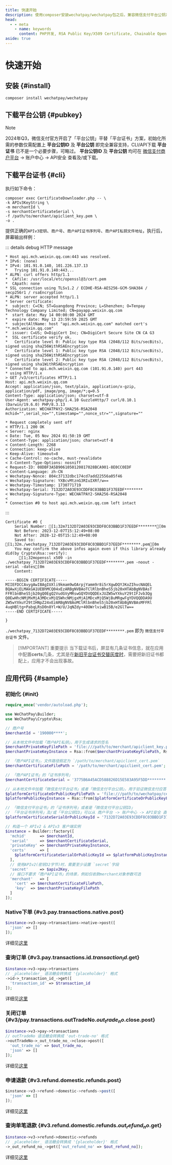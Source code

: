 ```yaml
---
title: 快速开始
description: 使用composer安装wechatpay/wechatpay包之后，兼容微信支付平台公钥及/或微信支付平台证书模式，支持包含XML模式的数据通信协议，一个闭环示例链式调用OpenAPI接口。
head:
  - - meta
    - name: keywords
      content: PHP开发, RSA Public Key/X509 Certificate, Chainable OpenAPI client, WeChatPay Transactions samples
aside: true
---
```


# 快速开始

## 安装 {#install}

```bash:no-line-numbers
composer install wechatpay/wechatpay
```

## 下载平台公钥 {#pubkey}

> [!NOTE]
> 2024年Q3，微信支付官方开启了「平台公钥」平替「平台证书」方案，初始化所需的参数仅需配置上 **平台公钥ID** 及 **平台公钥** 即完全兼容支持，CLI/API下载 **平台证书** 已不是一个必要步骤，可略过。
> **平台公钥ID** 及 **平台公钥** 均可在 [微信支付商户平台](https://pay.weixin.qq.com/) -> 账户中心 -> API安全 查看及/或下载。

## 下载平台证书 {#cli}

执行如下命令：

```bash:no-line-numbers
composer exec CertificateDownloader.php -- \
-k APIv3KeyString \
-m merchantId \
-s merchantCertificateSerial \
-f /path/to/merchant/apiclient_key.pem \
-o .
```

提供正确的`APIv3密钥`、`商户号`、`商户API证书序列号`、`商户API私钥文件地址`，执行后，屏幕输出样例：

::: details debug HTTP message
```ansi:no-line-numbers
* Host api.mch.weixin.qq.com:443 was resolved.
* IPv6: (none)
* IPv4: 101.91.0.140, 101.226.137.13
*   Trying 101.91.0.140:443...
* ALPN: curl offers http/1.1
*  CAfile: /usr/local/etc/openssl@3/cert.pem
*  CApath: none
* SSL connection using TLSv1.2 / ECDHE-RSA-AES256-GCM-SHA384 / secp256r1 / rsaEncryption
* ALPN: server accepted http/1.1
* Server certificate:
*  subject: C=CN; ST=Guangdong Province; L=Shenzhen; O=Tenpay Technology Company Limited; CN=payapp.weixin.qq.com
*  start date: May 14 00:00:00 2024 GMT
*  expire date: May 13 23:59:59 2025 GMT
*  subjectAltName: host "api.mch.weixin.qq.com" matched cert's "*.mch.weixin.qq.com"
*  issuer: C=US; O=DigiCert Inc; CN=DigiCert Secure Site CN CA G3
*  SSL certificate verify ok.
*   Certificate level 0: Public key type RSA (2048/112 Bits/secBits), signed using sha256WithRSAEncryption
*   Certificate level 1: Public key type RSA (2048/112 Bits/secBits), signed using sha256WithRSAEncryption
*   Certificate level 2: Public key type RSA (2048/112 Bits/secBits), signed using sha1WithRSAEncryption
* Connected to api.mch.weixin.qq.com (101.91.0.140) port 443
* using HTTP/1.x
> GET /v3/certificates HTTP/1.1
Host: api.mch.weixin.qq.com
Accept: application/json, text/plain, application/x-gzip, application/pdf, image/png, image/*;q=0.5
Content-Type: application/json; charset=utf-8
User-Agent: wechatpay-php/1.4.10 GuzzleHttp/7 curl/8.10.1 (Darwin/19.6.0) PHP/8.3.13
Authorization: WECHATPAY2-SHA256-RSA2048 mchid="",serial_no="",timestamp="",nonce_str="",signature=""

* Request completely sent off
< HTTP/1.1 200 OK
< Server: nginx
< Date: Tue, 05 Nov 2024 01:50:19 GMT
< Content-Type: application/json; charset=utf-8
< Content-Length: 2268
< Connection: keep-alive
< Keep-Alive: timeout=8
< Cache-Control: no-cache, must-revalidate
< X-Content-Type-Options: nosniff
< Request-ID: 08DBF3A5B9061050120817028BCA901-8E0CC0EDF
< Content-Language: zh-CN
< Wechatpay-Nonce: 804c37132dbc174cd7add22556a05f46
< Wechatpay-Signature: YXBcvMtznG3RIuIXRf/w==
< Wechatpay-Timestamp: 1730771719
< Wechatpay-Serial: 7132D72A03E93CDDF8C03BBD1F37EEDF********
< Wechatpay-Signature-Type: WECHATPAY2-SHA256-RSA2048
<
* Connection #0 to host api.mch.weixin.qq.com left intact
```
:::
```ansi:no-line-numbers
Certificate #0 {
    Serial Number: [1;32m7132D72A03E93CDDF8C03BBD1F37EEDF********[0m
    Not Before: 2023-12-07T15:12:49+08:00
    Not After: 2028-12-05T15:12:49+08:00
    Saved to: [1;32m./wechatpay_7132D72A03E93CDDF8C03BBD1F37EEDF********.pem[0m
    You may confirm the above infos again even if this library already did(by Crypto\Rsa::verify):
      [1;32mopenssl x509 -in ./wechatpay_7132D72A03E93CDDF8C03BBD1F37EEDF********.pem -noout -serial -dates[0m
    Content:

-----BEGIN CERTIFICATE-----
MIIEFDCCAvygAwIBAgIUXli9kmam9wOArpjYamm9r8i5rXgwDQYJKoZIhvcNAQEL
BQAwXjELMAkGA1UEBhMCQ04xEzARBgNVBAoTClRlbnBheS5jb20xHTAbBgNVBAsT
FFRlbnBheS5jb20gQ0EgQ2VudGVyMRswGQYDVQQDExJUZW5wYXkuY29tIFJvb3Qg
Q0EwHhcNMjMxMjA3MDcxMjQ5WhcNMjgxMjA1MDcxMjQ5WjBuMRgwFgYDVQQDDA9U
ZW5wYXkuY29tIHNpZ24xEzARBgNVBAoMClRlbnBheS5jb20xHTAbBgNVBAsMFFRl
4uqHBltg+PabqLRsD0n8Yl+W/U/JqNZdy+40OWrlviwB15B/e2GlTw==
-----END CERTIFICATE-----

}
```

`./wechatpay_7132D72A03E93CDDF8C03BBD1F37EEDF********.pem` 即为 `微信支付平台证书` 文件。

> [!IMPORTANT] 重要提示
> 当下载证书后，屏显有几条证书信息，就在应用中配置**certs**几条，尤其是在[新旧平台证书交替灰度时](https://pay.weixin.qq.com/docs/merchant/development/interface-rules/wechatpay-certificates-rotation.html)，需要把新旧证书都配上，应用才不会出现事故。

## 应用代码 {#sample}

### 初始化 {#init}

```php
require_once('vendor/autoload.php');

use WeChatPay\Builder;
use WeChatPay\Crypto\Rsa;

// 商户号
$merchantId = '190000****';

// 从本地文件中加载「商户API私钥」，用于生成请求的签名
$merchantPrivateKeyFilePath = 'file:///path/to/merchant/apiclient_key.pem';
$merchantPrivateKeyInstance = Rsa::from($merchantPrivateKeyFilePath, Rsa::KEY_TYPE_PRIVATE);

// 「商户API证书」，文件路径假定为 `/path/to/merchant/apiclient_cert.pem`
$merchantCertificateFilePath = '/path/to/merchant/apiclient_cert.pem';

// 「商户API证书」的「证书序列号」
$merchantCertificateSerial = '3775B6A45ACD588826D15E583A95F5DD********';

// 从本地文件中加载「微信支付平台证书」或者「微信支付平台公钥」，用于验证微信支付应答的签名
$platformCertificateOrPublicKeyFilePath = 'file:///path/to/wechatpay/certificate_or_publickey.pem';
$platformPublicKeyInstance = Rsa::from($platformCertificateOrPublicKeyFilePath, Rsa::KEY_TYPE_PUBLIC);

// 「微信支付平台证书」的「证书序列号」或者是「微信支付平台公钥ID」
// 「平台证书序列号」及/或「平台公钥ID」可以从 商户平台 -> 账户中心 -> API安全 直接查询到
$platformCertificateSerialOrPublicKeyId = '7132D72A03E93CDDF8C03BBD1F37EEDF********';

// 构造一个 APIv2 & APIv3 客户端实例
$instance = Builder::factory([
  'mchid'      => $merchantId,
  'serial'     => $merchantCertificateSerial,
  'privateKey' => $merchantPrivateKeyInstance,
  'certs'      => [
    $platformCertificateSerialOrPublicKeyId => $platformPublicKeyInstance
  ],
  // 使用APIv2(密钥32字节)时，需要至少设置 `secret`字段
  'secret'     => $apiv2Key,
  // 接口不要求「商户API证书」的场景，例如仅收款merchant对象参数可选
  'merchant'   => [
    'cert' => $merchantCertificateFilePath,
    'key'  => $merchantPrivateKeyFilePath
  ]
]);
```

### Native下单 {#v3.pay.transactions.native.post}

```php
$instance->v3->pay->transactions->native->post([
  'json' => []
]);
```

详细见[这里](/openapi/v3/pay/transactions/native)

### 查询订单 {#v3.pay.transactions.id.$transaction_id$.get}

```php
$instance->v3->pay->transactions
// _placeholder_ 语法糖会转换成 '{placeholder}' 格式
->id->_transaction_id_->get([
  'transaction_id' => $transaction_id
]);
```

详细见[这里](/openapi/v3/pay/transactions/id/{transaction_id})

### 关闭订单 {#v3/pay.transactions.outTradeNo.$out_trade_no$.close.post}

```php
$instance->v3->pay->transactions
// outTradeNo 语法糖会转换成 'out-trade-no' 格式
->outTradeNo->_out_trade_no_->close->post([
  'out_trade_no' => $out_trade_no,
  'json' => []
]);
```

详细见[这里](/openapi/v3/pay/transactions/out-trade-no/{out_trade_no}/close)

### 申请退款 {#v3.refund.domestic.refunds.post}

```js
$instance->v3->refund->domestic->refunds->post([
  'json' => []
]);
```

详细见[这里](/openapi/v3/refund/domestic/refunds)

### 查询单笔退款 {#v3.refund.domestic.refunds.$out_refund_no$.get}

```php
$instance->v3->refund->domestic->refunds
// _placeholder_ 语法糖会转换成 '{placeholder}' 格式
->_out_refund_no_->get(['out_refund_no' => $out_refund_no]);
```

详细见[这里](/openapi/v3/refund/domestic/refunds/{out_refund_no})
